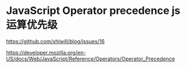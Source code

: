 # JavaScript Operator precedence js 运算优先级

https://github.com/xhlwill/blog/issues/16

https://developer.mozilla.org/en-US/docs/Web/JavaScript/Reference/Operators/Operator_Precedence
